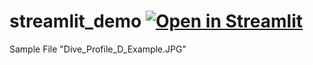 # streamlit_demo [![Open in Streamlit](https://static.streamlit.io/badges/streamlit_badge_black_white.svg)](https://robillarda-diveprofiler-streamlit-app-2c9i4f.streamlitapp.com/)

Sample File "Dive_Profile_D_Example.JPG"
